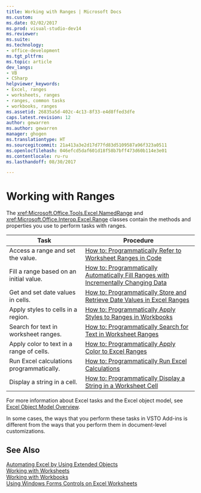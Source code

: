 ```yaml
---
title: Working with Ranges | Microsoft Docs
ms.custom: 
ms.date: 02/02/2017
ms.prod: visual-studio-dev14
ms.reviewer: 
ms.suite: 
ms.technology:
- office-development
ms.tgt_pltfrm: 
ms.topic: article
dev_langs:
- VB
- CSharp
helpviewer_keywords:
- Excel, ranges
- worksheets, ranges
- ranges, common tasks
- workbooks, ranges
ms.assetid: 26835a5d-402c-4c13-8f33-e4d8ffed3dfe
caps.latest.revision: 12
author: gewarren
ms.author: gewarren
manager: ghogen
ms.translationtype: HT
ms.sourcegitcommit: 21a413a3e2d17d77fd83d5109587a96f323a0511
ms.openlocfilehash: 046efcd5daf601d18f58b7bff473d60b114e3e01
ms.contentlocale: ru-ru
ms.lasthandoff: 08/30/2017

---
```

# <a name="working-with-ranges"></a>Working with Ranges
  The <xref:Microsoft.Office.Tools.Excel.NamedRange> and <xref:Microsoft.Office.Interop.Excel.Range> classes contain the methods and properties you use to perform tasks with ranges.  
  
|Task|Procedure|  
|----------|---------------|  
|Access a range and set the value.|[How to: Programmatically Refer to Worksheet Ranges in Code](../vsto/how-to-programmatically-refer-to-worksheet-ranges-in-code.md)|  
|Fill a range based on an initial value.|[How to: Programmatically Automatically Fill Ranges with Incrementally Changing Data](../vsto/how-to-programmatically-automatically-fill-ranges-with-incrementally-changing-data.md)|  
|Get and set date values in cells.|[How to: Programmatically Store and Retrieve Date Values in Excel Ranges](../vsto/how-to-programmatically-store-and-retrieve-date-values-in-excel-ranges.md)|  
|Apply styles to cells in a region.|[How to: Programmatically Apply Styles to Ranges in Workbooks](../vsto/how-to-programmatically-apply-styles-to-ranges-in-workbooks.md)|  
|Search for text in worksheet ranges.|[How to: Programmatically Search for Text in Worksheet Ranges](../vsto/how-to-programmatically-search-for-text-in-worksheet-ranges.md)|  
|Apply color to text in a range of cells.|[How to: Programmatically Apply Color to Excel Ranges](../vsto/how-to-programmatically-apply-color-to-excel-ranges.md)|  
|Run Excel calculations programmatically.|[How to: Programmatically Run Excel Calculations](../vsto/how-to-programmatically-run-excel-calculations-programmatically.md)|  
|Display a string in a cell.|[How to: Programmatically Display a String in a Worksheet Cell](../vsto/how-to-programmatically-display-a-string-in-a-worksheet-cell.md)|  
  
 For more information about Excel tasks and the Excel object model, see [Excel Object Model Overview](../vsto/excel-object-model-overview.md).  
  
 In some cases, the ways that you perform these tasks in VSTO Add-ins is different from the ways that you perform them in document-level customizations.  
  
## <a name="see-also"></a>See Also  
 [Automating Excel by Using Extended Objects](../vsto/automating-excel-by-using-extended-objects.md)   
 [Working with Worksheets](../vsto/working-with-worksheets.md)   
 [Working with Workbooks](../vsto/working-with-workbooks.md)   
 [Using Windows Forms Controls on Excel Worksheets](../vsto/using-windows-forms-controls-on-excel-worksheets.md)  
  
  
